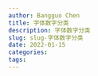 ```yaml
---
author: Bangguo Chen
title: 字体数字分类
description: 字体数字分类
slug: slug-字体数字分类
date: 2022-01-15
categories:
tags: 
---
```


